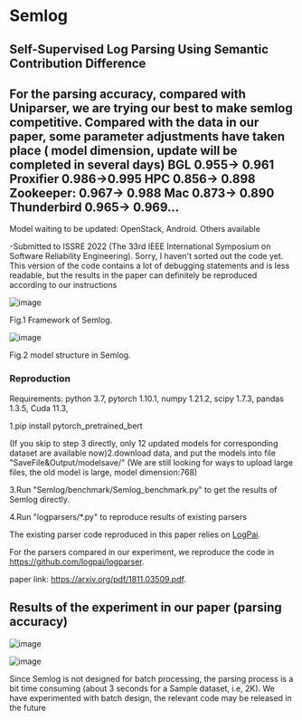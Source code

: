 # Semlog
## Self-Supervised Log Parsing Using Semantic Contribution Difference
## For the parsing accuracy, compared with Uniparser, we are trying our best to make semlog competitive. Compared with the data in our paper, some parameter adjustments have taken place ( model dimension, update will be completed in several days) BGL 0.955→ 0.961  Proxifier 0.986→0.995 HPC 0.856→ 0.898  Zookeeper: 0.967→ 0.988 Mac 0.873→ 0.890 Thunderbird 0.965→ 0.969...
Model waiting to be updated: OpenStack, Android. Others available

-Submitted to ISSRE 2022 (The 33rd IEEE International Symposium on Software Reliability Engineering).
Sorry, I haven't sorted out the code yet. This version of the code contains a lot of debugging statements and is less readable, but the results in the paper can definitely be reproduced according to our instructions


![image](https://user-images.githubusercontent.com/84389256/171174096-9937a1f6-e41d-4e84-af17-989db07c9399.png)

Fig.1 Framework of Semlog.

![image](https://user-images.githubusercontent.com/84389256/171174308-c95e6d64-1a3f-42ed-a4a4-e3ad47076311.png)

Fig.2 model structure in Semlog.

### Reproduction
Requirements: python 3.7, pytorch 1.10.1, numpy 1.21.2, scipy 1.7.3, pandas 1.3.5, Cuda 11.3,

1.pip install pytorch_pretrained_bert

(If you skip to step 3 directly, only 12 updated models for corresponding dataset are available now)2.download data, and put the models into file "SaveFile&Output/modelsave/" (We are still looking for ways to upload large files, the old model is large, model dimension:768) 

3.Run "Semlog/benchmark/Semlog_benchmark.py" to get the results of Semlog directly.

4.Run "logparsers/*.py" to reproduce results of existing parsers

The existing parser code reproduced in this paper relies on [LogPai](https://github.com/logpai).

For the parsers compared in our experiment, we reproduce the code in https://github.com/logpai/logparser.

paper link: https://arxiv.org/pdf/1811.03509.pdf.

## Results of the experiment in our paper (parsing accuracy)

![image](https://user-images.githubusercontent.com/84389256/171177568-d01f11cc-9c71-462b-a798-d5ad42dd0039.png)

![image](https://user-images.githubusercontent.com/84389256/171178704-0246cacf-de8e-4d11-8b49-a9759f005ed3.png)

Since Semlog is not designed for batch processing, the parsing process is a bit time consuming (about 3 seconds for a Sample dataset, i.e, 2K).
We have experimented with batch design, the relevant code may be released in the future
